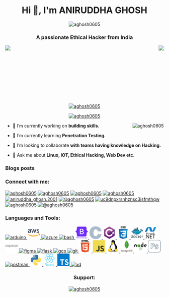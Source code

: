 <h1 align="center">Hi 👋, I'm ANIRUDDHA GHOSH</h1>
<p align="center"> <img src="https://komarev.com/ghpvc/?username=aghosh0605&label=Profile%20views&color=0e75b6&style=flat" alt="aghosh0605" /> </p>
<h3 align="center">A passionate Ethical Hacker from India</h3>

<!-- Statistics -->

<p align="left">
  <img align="left" src="https://github-readme-stats.vercel.app/api?username=aghosh0605&theme=tokyonight&count_private=true&include_all_commits=true&show_icons=true&custom_title=%23%20GitHub%20Stats%20%E2%9C%85" width="450px"  />
  
  <img align="right" src="https://github-readme-stats.vercel.app/api/top-langs/?username=aghosh0605&theme=tokyonight&layout=compact&langs_count=10&custom_title=%23%20Most%20Used%20Languages%20%F0%9F%91%A8%F0%9F%8F%BD%E2%80%8D%F0%9F%92%BB" />
</p>

<br><br><br><br><br><br><br><br><br><br>




<p align="center"> <a href="https://github.com/ryo-ma/github-profile-trophy"><img src="https://github-profile-trophy.vercel.app/?username=aghosh0605" alt="aghosh0605" /></a> </p>

<p align="center"> <a href="https://twitter.com/aghosh0605" target="blank"><img src="https://img.shields.io/twitter/follow/aghosh0605?logo=twitter&style=for-the-badge" alt="aghosh0605" /></a> </p>

<!-- Streak -->
<img align="right" src="https://github-readme-streak-stats.herokuapp.com/?user=aghosh0605&theme=dark" alt="aghosh0605" /></p>

- 🔭 I’m currently working on **building skills.**

- 🌱 I’m currently learning **Penetration Testing.**

- 👯 I’m looking to collaborate **with teams having knowledge on Hacking.**

- 💬 Ask me about **Linux, IOT, Ethical Hacking, Web Dev etc.**

### Blogs posts
<!-- BLOG-POST-LIST:START -->

<h3 align="left">Connect with me:</h3>
<p align="left">
<a href="https://twitter.com/aghosh0605" target="blank"><img align="center" src="https://cdn.jsdelivr.net/npm/simple-icons@3.0.1/icons/twitter.svg" alt="aghosh0605" height="30" width="40" /></a>
<a href="https://linkedin.com/in/aghosh0605" target="blank"><img align="center" src="https://cdn.jsdelivr.net/npm/simple-icons@3.0.1/icons/linkedin.svg" alt="aghosh0605" height="30" width="40" /></a>
<a href="https://stackoverflow.com/users/15010218/aniruddha-ghosh" target="blank"><img align="center" src="https://cdn.jsdelivr.net/npm/simple-icons@3.0.1/icons/stackoverflow.svg" alt="aghosh0605" height="30" width="40" /></a>
<a href="https://fb.com/aghosh0605" target="blank"><img align="center" src="https://cdn.jsdelivr.net/npm/simple-icons@3.0.1/icons/facebook.svg" alt="aghosh0605" height="30" width="40" /></a>
<a href="https://instagram.com/aniruddha_ghosh.2001" target="blank"><img align="center" src="https://cdn.jsdelivr.net/npm/simple-icons@3.0.1/icons/instagram.svg" alt="aniruddha_ghosh.2001" height="30" width="40" /></a>
<a href="https://medium.com/@aghosh0605" target="blank"><img align="center" src="https://cdn.jsdelivr.net/npm/simple-icons@3.0.1/icons/medium.svg" alt="@aghosh0605" height="30" width="40" /></a>
<a href="https://www.youtube.com/channel/UC9dnPXrSNHznSC3JsFMtHQw" target="blank"><img align="center" src="https://cdn.jsdelivr.net/npm/simple-icons@3.0.1/icons/youtube.svg" alt="uc9dnpxrsnhznsc3jsfmthqw" height="30" width="40" /></a>
<a href="https://www.hackerrank.com/aghosh0605" target="blank"><img align="center" src="https://cdn.jsdelivr.net/npm/simple-icons@3.0.1/icons/hackerrank.svg" alt="aghosh0605" height="30" width="40" /></a>
<a href="https://www.hackerearth.com/@aghosh0605" target="blank"><img align="center" src="https://cdn.jsdelivr.net/npm/simple-icons@3.0.1/icons/hackerearth.svg" alt="@aghosh0605" height="30" width="40" /></a>
</p>

<h3 align="left">Languages and Tools:</h3>
<p align="left"> <a href="https://www.arduino.cc/" target="_blank"> <img src="https://cdn.worldvectorlogo.com/logos/arduino-1.svg" alt="arduino" width="40" height="40"/> </a> <a href="https://aws.amazon.com" target="_blank"> <img src="https://raw.githubusercontent.com/devicons/devicon/master/icons/amazonwebservices/amazonwebservices-original-wordmark.svg" alt="aws" width="40" height="40"/> </a> <a href="https://azure.microsoft.com/en-in/" target="_blank"> <img src="https://www.vectorlogo.zone/logos/microsoft_azure/microsoft_azure-icon.svg" alt="azure" width="40" height="40"/> </a> <a href="https://www.gnu.org/software/bash/" target="_blank"> <img src="https://www.vectorlogo.zone/logos/gnu_bash/gnu_bash-icon.svg" alt="bash" width="40" height="40"/> </a> <a href="https://getbootstrap.com" target="_blank"> <img src="https://raw.githubusercontent.com/devicons/devicon/master/icons/bootstrap/bootstrap-plain-wordmark.svg" alt="bootstrap" width="40" height="40"/> </a> <a href="https://www.cprogramming.com/" target="_blank"> <img src="https://raw.githubusercontent.com/devicons/devicon/master/icons/c/c-original.svg" alt="c" width="40" height="40"/> </a> <a href="https://www.w3schools.com/cs/" target="_blank"> <img src="https://raw.githubusercontent.com/devicons/devicon/master/icons/csharp/csharp-original.svg" alt="csharp" width="40" height="40"/> </a> <a href="https://www.w3schools.com/css/" target="_blank"> <img src="https://raw.githubusercontent.com/devicons/devicon/master/icons/css3/css3-original-wordmark.svg" alt="css3" width="40" height="40"/> </a> <a href="https://www.docker.com/" target="_blank"> <img src="https://raw.githubusercontent.com/devicons/devicon/master/icons/docker/docker-original-wordmark.svg" alt="docker" width="40" height="40"/> </a> <a href="https://dotnet.microsoft.com/" target="_blank"> <img src="https://raw.githubusercontent.com/devicons/devicon/master/icons/dot-net/dot-net-original-wordmark.svg" alt="dotnet" width="40" height="40"/> </a> <a href="https://expressjs.com" target="_blank"> <img src="https://raw.githubusercontent.com/devicons/devicon/master/icons/express/express-original-wordmark.svg" alt="express" width="40" height="40"/> </a> <a href="https://www.figma.com/" target="_blank"> <img src="https://www.vectorlogo.zone/logos/figma/figma-icon.svg" alt="figma" width="40" height="40"/> </a> <a href="https://flask.palletsprojects.com/" target="_blank"> <img src="https://www.vectorlogo.zone/logos/pocoo_flask/pocoo_flask-icon.svg" alt="flask" width="40" height="40"/> </a> <a href="https://cloud.google.com" target="_blank"> <img src="https://www.vectorlogo.zone/logos/google_cloud/google_cloud-icon.svg" alt="gcp" width="40" height="40"/> </a> <a href="https://git-scm.com/" target="_blank"> <img src="https://www.vectorlogo.zone/logos/git-scm/git-scm-icon.svg" alt="git" width="40" height="40"/> </a> <a href="https://www.w3.org/html/" target="_blank"> <img src="https://raw.githubusercontent.com/devicons/devicon/master/icons/html5/html5-original-wordmark.svg" alt="html5" width="40" height="40"/> </a> <a href="https://developer.mozilla.org/en-US/docs/Web/JavaScript" target="_blank"> <img src="https://raw.githubusercontent.com/devicons/devicon/master/icons/javascript/javascript-original.svg" alt="javascript" width="40" height="40"/> </a> <a href="https://www.linux.org/" target="_blank"> <img src="https://raw.githubusercontent.com/devicons/devicon/master/icons/linux/linux-original.svg" alt="linux" width="40" height="40"/> </a> <a href="https://www.mongodb.com/" target="_blank"> <img src="https://raw.githubusercontent.com/devicons/devicon/master/icons/mongodb/mongodb-original-wordmark.svg" alt="mongodb" width="40" height="40"/> </a> <a href="https://nodejs.org" target="_blank"> <img src="https://raw.githubusercontent.com/devicons/devicon/master/icons/nodejs/nodejs-original-wordmark.svg" alt="nodejs" width="40" height="40"/> </a> <a href="https://www.photoshop.com/en" target="_blank"> <img src="https://raw.githubusercontent.com/devicons/devicon/master/icons/photoshop/photoshop-line.svg" alt="photoshop" width="40" height="40"/> </a> <a href="https://postman.com" target="_blank"> <img src="https://www.vectorlogo.zone/logos/getpostman/getpostman-icon.svg" alt="postman" width="40" height="40"/> </a> <a href="https://www.python.org" target="_blank"> <img src="https://raw.githubusercontent.com/devicons/devicon/master/icons/python/python-original.svg" alt="python" width="40" height="40"/> </a> <a href="https://reactjs.org/" target="_blank"> <img src="https://raw.githubusercontent.com/devicons/devicon/master/icons/react/react-original-wordmark.svg" alt="react" width="40" height="40"/> </a> <a href="https://www.typescriptlang.org/" target="_blank"> <img src="https://raw.githubusercontent.com/devicons/devicon/master/icons/typescript/typescript-original.svg" alt="typescript" width="40" height="40"/> </a> <a href="https://www.adobe.com/products/xd.html" target="_blank"> <img src="https://cdn.worldvectorlogo.com/logos/adobe-xd.svg" alt="xd" width="40" height="40"/> </a> </p>

<!-- BLOG-POST-LIST:END -->

<h3 align="center">Support:</h3>
<p align="center"><a href="https://rzp.io/l/pq297AOKk8"> <img align="center" src="https://cdn.buymeacoffee.com/buttons/v2/default-yellow.png" height="50" width="210" alt="aghosh0605" /></a></p><br><br>
